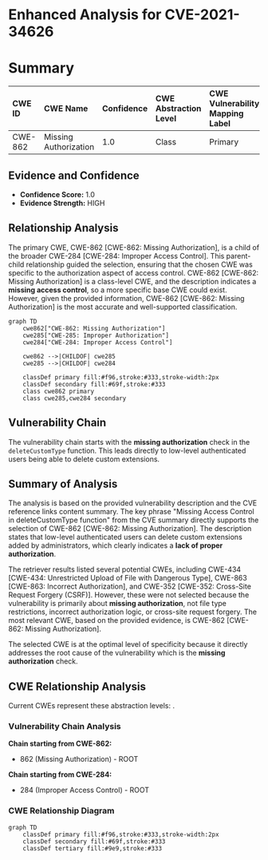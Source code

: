 # Enhanced Analysis for CVE-2021-34626

# Summary
| CWE ID    | CWE Name                       | Confidence | CWE Abstraction Level | CWE Vulnerability Mapping Label | CWE-Vulnerability Mapping Notes |
| :-------- | :----------------------------- | :--------- | :-------------------- | :------------------------------ | :---------------------------- |
| CWE-862   | Missing Authorization          | 1.0        | Class                 | Primary                         | Allowed-with-Review           |

## Evidence and Confidence

*   **Confidence Score:** 1.0
*   **Evidence Strength:** HIGH

## Relationship Analysis
The primary CWE, CWE-862 [CWE-862: Missing Authorization], is a child of the broader CWE-284 [CWE-284: Improper Access Control]. This parent-child relationship guided the selection, ensuring that the chosen CWE was specific to the authorization aspect of access control. CWE-862 [CWE-862: Missing Authorization] is a class-level CWE, and the description indicates a **missing access control**, so a more specific base CWE could exist. However, given the provided information, CWE-862 [CWE-862: Missing Authorization] is the most accurate and well-supported classification.

```mermaid
graph TD
    cwe862["CWE-862: Missing Authorization"]
    cwe285["CWE-285: Improper Authorization"]
    cwe284["CWE-284: Improper Access Control"]

    cwe862 -->|CHILDOF| cwe285
    cwe285 -->|CHILDOF| cwe284
    
    classDef primary fill:#f96,stroke:#333,stroke-width:2px
    classDef secondary fill:#69f,stroke:#333
    class cwe862 primary
    class cwe285,cwe284 secondary
```

## Vulnerability Chain
The vulnerability chain starts with the **missing authorization** check in the `deleteCustomType` function. This leads directly to low-level authenticated users being able to delete custom extensions.

## Summary of Analysis
The analysis is based on the provided vulnerability description and the CVE reference links content summary. The key phrase "Missing Access Control in deleteCustomType function" from the CVE summary directly supports the selection of CWE-862 [CWE-862: Missing Authorization]. The description states that low-level authenticated users can delete custom extensions added by administrators, which clearly indicates a **lack of proper authorization**.

The retriever results listed several potential CWEs, including CWE-434 [CWE-434: Unrestricted Upload of File with Dangerous Type], CWE-863 [CWE-863: Incorrect Authorization], and CWE-352 [CWE-352: Cross-Site Request Forgery (CSRF)]. However, these were not selected because the vulnerability is primarily about **missing authorization**, not file type restrictions, incorrect authorization logic, or cross-site request forgery. The most relevant CWE, based on the provided evidence, is CWE-862 [CWE-862: Missing Authorization].

The selected CWE is at the optimal level of specificity because it directly addresses the root cause of the vulnerability which is the **missing authorization** check.


## CWE Relationship Analysis

Current CWEs represent these abstraction levels: .


### Vulnerability Chain Analysis

**Chain starting from CWE-862:**
- 862 (Missing Authorization) - ROOT


**Chain starting from CWE-284:**
- 284 (Improper Access Control) - ROOT



### CWE Relationship Diagram

```mermaid
graph TD
    classDef primary fill:#f96,stroke:#333,stroke-width:2px
    classDef secondary fill:#69f,stroke:#333
    classDef tertiary fill:#9e9,stroke:#333
```